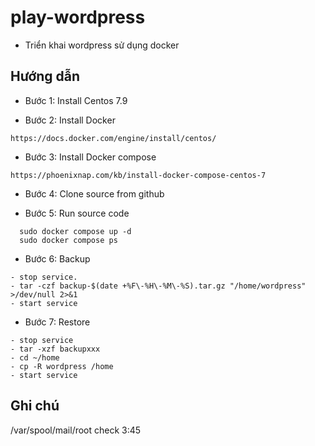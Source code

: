 # play-wordpress

- Triển khai wordpress sử dụng docker

## Hướng dẫn
- Bước 1: Install Centos 7.9

- Bước 2: Install Docker
```
https://docs.docker.com/engine/install/centos/
```

- Bước 3: Install Docker compose
```
https://phoenixnap.com/kb/install-docker-compose-centos-7
```

- Bước 4: Clone source from github

- Bước 5: Run source code
```
  sudo docker compose up -d
  sudo docker compose ps
```

- Bước 6: Backup
```
- stop service.
- tar -czf backup-$(date +%F\-%H\-%M\-%S).tar.gz "/home/wordpress" >/dev/null 2>&1
- start service
```

- Bước 7: Restore
```
- stop service
- tar -xzf backupxxx
- cd ~/home
- cp -R wordpress /home
- start service
```

## Ghi chú
/var/spool/mail/root
check 3:45
